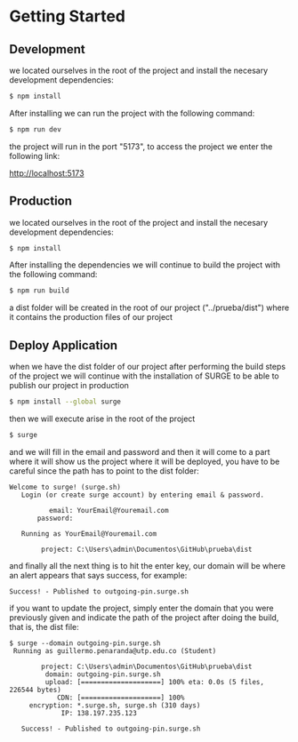 # Getting Started

## Development

we located ourselves in the root of the project and install the necesary development dependencies:

```bash
$ npm install
```

After installing we can run the project with the following command:

```bash
$ npm run dev
```

the project will run in the port "5173", to access the project we enter the following link:

[http://localhost:5173](http://localhost:5173)


## Production

we located ourselves in the root of the project and install the necesary development dependencies:

```bash
$ npm install
```

After installing the dependencies we will continue to build the project with the following command:

```bash
$ npm run build
```

a dist folder will be created in the root of our project ("../prueba/dist") where it contains the production files of our project 


## Deploy Application 

when we have the dist folder of our project after performing the build steps of the project we will continue with the installation of SURGE to be able to publish our project in production

```bash
$ npm install --global surge
```

then we will execute arise in the root of the project 

```bash
$ surge
```

and we will fill in the email and password and then it will come to a part where it will show us the project where it will be deployed, you have to be careful since the path has to point to the dist folder:

```console
Welcome to surge! (surge.sh)
   Login (or create surge account) by entering email & password.

          email: YourEmail@Youremail.com
       password:

   Running as YourEmail@Youremail.com 

        project: C:\Users\admin\Documentos\GitHub\prueba\dist
```


and finally all the next thing is to hit the enter key, our domain will be where an alert appears that says success, for example:

```console
Success! - Published to outgoing-pin.surge.sh
```

if you want to update the project, simply enter the domain that you were previously given and indicate the path of the project after doing the build, that is, the dist file:

```console
$ surge --domain outgoing-pin.surge.sh
 Running as guillermo.penaranda@utp.edu.co (Student)

        project: C:\Users\admin\Documentos\GitHub\prueba\dist
         domain: outgoing-pin.surge.sh
         upload: [====================] 100% eta: 0.0s (5 files, 226544 bytes)
            CDN: [====================] 100%
     encryption: *.surge.sh, surge.sh (310 days)
             IP: 138.197.235.123

   Success! - Published to outgoing-pin.surge.sh
```
